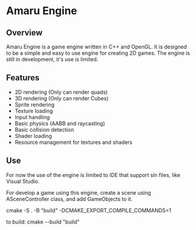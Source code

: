 # Amaru Engine

## Overview

Amaru Engine is a game engine written in C++ and OpenGL. It is designed to be a simple and easy to use engine for creating 2D games.
The engine is still in development, it's use is limited.

## Features

- 2D rendering (Only can render quads)
- 3D rendering (Only can render Cubes)
- Sprite rendering
- Texture loading
- Input handling
- Basic physics (AABB and raycasting)
- Basic collision detection
- Shader loading
- Resource management for textures and shaders

## Use
For now the use of the engine is limited to IDE that support sln files, like Visual Studio.

For develop a game using this engine, create a scene using ASceneController class, and add GameObjects to it.



cmake -S . -B "build" -DCMAKE_EXPORT_COMPILE_COMMANDS=1

to build:
cmake --build "build"
